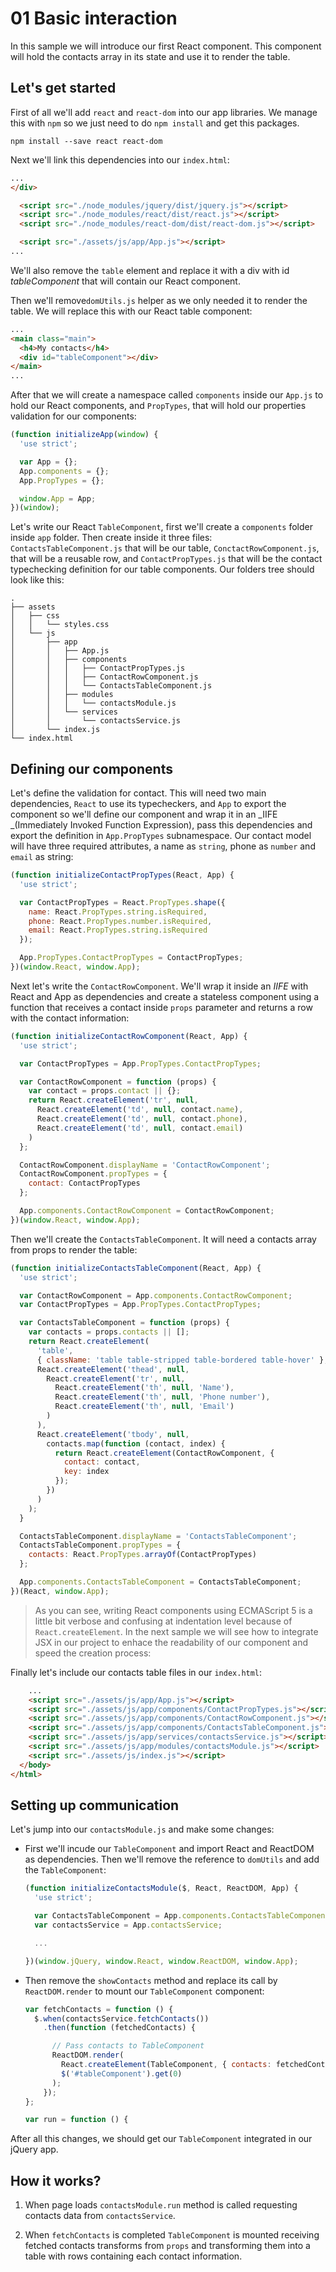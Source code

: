 # 01 Basic interaction

In this sample we will introduce our first React component. This component will hold the contacts array in its state and use it to render the table.

## Let's get started

First of all we'll add `react` and `react-dom` into our app libraries. We manage this with `npm` so we just need to do `npm install` and get this packages.

```shell
npm install --save react react-dom
```

Next we'll link this dependencies into our `index.html`:

```html
...
</div>

  <script src="./node_modules/jquery/dist/jquery.js"></script>
  <script src="./node_modules/react/dist/react.js"></script>
  <script src="./node_modules/react-dom/dist/react-dom.js"></script>

  <script src="./assets/js/app/App.js"></script>
...
```

We'll also remove the `table` element and replace it with a div with id *tableComponent* that will contain our React component.

Then we'll remove`domUtils.js` helper as we only needed it to render the table. We will replace this with our React table component:

```html
...
<main class="main">
  <h4>My contacts</h4>
  <div id="tableComponent"></div>
</main>
...
```

After that we will create a namespace called `components` inside our `App.js` to hold our React components, and `PropTypes`, that will hold our properties validation for our components:

```javascript
(function initializeApp(window) {
  'use strict';

  var App = {};
  App.components = {};
  App.PropTypes = {};

  window.App = App;
})(window);
```

Let's write our React `TableComponent`, first we'll create a `components` folder inside `app` folder. Then create inside it three files: `ContactsTableComponent.js` that will be our table, `ConctactRowComponent.js`, that will be a reusable row, and `ContactPropTypes.js` that will be the contact typechecking definition for our table components. Our folders tree should look like this:

```
.
├── assets
│   ├── css
│   │   └── styles.css
│   └── js
│       ├── app
│       │   ├── App.js
│       │   ├── components
│       │   │   ├── ContactPropTypes.js
│       │   │   ├── ContactRowComponent.js
│       │   │   └── ContactsTableComponent.js
│       │   ├── modules
│       │   │   └── contactsModule.js
│       │   └── services
│       │       └── contactsService.js
│       └── index.js
└── index.html
```

## Defining our components

Let's define the validation for contact. This will need two main dependencies, `React` to use its typecheckers, and `App` to export the component so we'll define our component and wrap it in an _IIFE _(Immediately Invoked Function Expression), pass this dependencies and export the definition in `App.PropTypes` subnamespace. Our contact model will have three required attributes, a name as `string`, phone as `number` and `email` as string:

```javascript
(function initializeContactPropTypes(React, App) {
  'use strict';

  var ContactPropTypes = React.PropTypes.shape({
    name: React.PropTypes.string.isRequired,
    phone: React.PropTypes.number.isRequired,
    email: React.PropTypes.string.isRequired
  });

  App.PropTypes.ContactPropTypes = ContactPropTypes;
})(window.React, window.App);
```

Next let's write the `ContactRowComponent`. We'll wrap it inside an _IIFE_ with React and App as dependencies and create a stateless component using a function that receives a contact inside `props` parameter and returns a row with the contact information:

```javascript
(function initializeContactRowComponent(React, App) {
  'use strict';

  var ContactPropTypes = App.PropTypes.ContactPropTypes;

  var ContactRowComponent = function (props) {
    var contact = props.contact || {};
    return React.createElement('tr', null,
      React.createElement('td', null, contact.name),
      React.createElement('td', null, contact.phone),
      React.createElement('td', null, contact.email)
    )
  };

  ContactRowComponent.displayName = 'ContactRowComponent';
  ContactRowComponent.propTypes = {
    contact: ContactPropTypes
  };

  App.components.ContactRowComponent = ContactRowComponent;
})(window.React, window.App);
```

Then we'll create the `ContactsTableComponent`. It will need a contacts array from props to render the table:

```javascript
(function initializeContactsTableComponent(React, App) {
  'use strict';

  var ContactRowComponent = App.components.ContactRowComponent;
  var ContactPropTypes = App.PropTypes.ContactPropTypes;

  var ContactsTableComponent = function (props) {
    var contacts = props.contacts || [];
    return React.createElement(
      'table',
      { className: 'table table-stripped table-bordered table-hover' },
      React.createElement('thead', null,
        React.createElement('tr', null,
          React.createElement('th', null, 'Name'),
          React.createElement('th', null, 'Phone number'),
          React.createElement('th', null, 'Email')
        )
      ),
      React.createElement('tbody', null,
        contacts.map(function (contact, index) {
          return React.createElement(ContactRowComponent, {
            contact: contact,
            key: index
          });
        })
      )
    );
  }

  ContactsTableComponent.displayName = 'ContactsTableComponent';
  ContactsTableComponent.propTypes = {
    contacts: React.PropTypes.arrayOf(ContactPropTypes)
  };

  App.components.ContactsTableComponent = ContactsTableComponent;
})(React, window.App);
```

> As you can see, writing React components using ECMAScript 5 is a little bit verbose and confusing at indentation level because of `React.createElement`. In the next sample we will see how to integrate JSX in our project to enhace the readability of our component and speed the creation process:

Finally let's include our contacts table files in our `index.html`:

  ```html
      ...
      <script src="./assets/js/app/App.js"></script>
      <script src="./assets/js/app/components/ContactPropTypes.js"></script>
      <script src="./assets/js/app/components/ContactRowComponent.js"></script>
      <script src="./assets/js/app/components/ContactsTableComponent.js"></script>
      <script src="./assets/js/app/services/contactsService.js"></script>
      <script src="./assets/js/app/modules/contactsModule.js"></script>
      <script src="./assets/js/index.js"></script>
    </body>
  </html>
  ```

## Setting up communication

Let's jump into our `contactsModule.js` and make some changes:

- First we'll  incude our `TableComponent` and import React and ReactDOM as dependencies. Then we'll remove the reference to `domUtils` and add the `TableComponent`:

  ```javascript
  (function initializeContactsModule($, React, ReactDOM, App) {
    'use strict';

    var ContactsTableComponent = App.components.ContactsTableComponent;
    var contactsService = App.contactsService;

    ...

  })(window.jQuery, window.React, window.ReactDOM, window.App);
  ```
- Then remove the `showContacts` method and replace its call by `ReactDOM.render` to mount our `TableComponent` component:

  ```javascript
  var fetchContacts = function () {
    $.when(contactsService.fetchContacts())
      .then(function (fetchedContacts) {

        // Pass contacts to TableComponent
        ReactDOM.render(
          React.createElement(TableComponent, { contacts: fetchedContacts }),
          $('#tableComponent').get(0)
        );
      });
  };

  var run = function () {
  ```

After all this changes, we should get our `TableComponent` integrated in our jQuery app.

## How it works?

1. When page loads `contactsModule.run` method is called requesting contacts data from `contactsService`.

2. When `fetchContacts` is completed `TableComponent` is mounted receiving fetched contacts transforms from `props` and transforming them into a table with rows containing each contact information.
